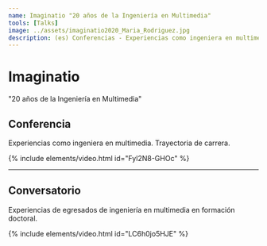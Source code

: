 ```yaml
---
name: Imaginatio "20 años de la Ingeniería en Multimedia"
tools: [Talks]
image: ../assets/imaginatio2020_Maria_Rodriguez.jpg
description: (es) Conferencias - Experiencias como ingeniera en multimedia. Trayectoria de carrera y Experiencias de egresados de ingeniería en multimedia en formación doctoral.
---
```


# Imaginatio

"20 años de la Ingeniería en Multimedia"

## Conferencia

Experiencias como ingeniera en multimedia. Trayectoria de carrera.

{% include elements/video.html id="Fyl2N8-GHOc" %}

---

## Conversatorio

Experiencias de egresados de ingeniería en multimedia en formación doctoral.

{% include elements/video.html id="LC6h0jo5HJE" %}
